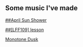 Some music I've made
---

[##April Sun Shower](https://soundcloud.com/i_sentient/monotone-dusk)

[##\[LFF109\] lesson](https://soundcloud.com/i_sentient/monotone-dusk)

[Monotone Dusk](https://soundcloud.com/i_sentient/monotone-dusk)